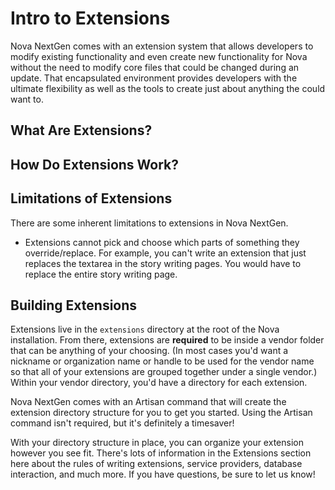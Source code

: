# Intro to Extensions

Nova NextGen comes with an extension system that allows developers to modify existing functionality and even create new functionality for Nova without the need to modify core files that could be changed during an update. That encapsulated environment provides developers with the ultimate flexibility as well as the tools to create just about anything the could want to.

## What Are Extensions?

## How Do Extensions Work?

## Limitations of Extensions

There are some inherent limitations to extensions in Nova NextGen.

- Extensions cannot pick and choose which parts of something they override/replace. For example, you can't write an extension that just replaces the textarea in the story writing pages. You would have to replace the entire story writing page.

## Building Extensions

Extensions live in the `extensions` directory at the root of the Nova installation. From there, extensions are __required__ to be inside a vendor folder that can be anything of your choosing. (In most cases you'd want a nickname or organization name or handle to be used for the vendor name so that all of your extensions are grouped together under a single vendor.) Within your vendor directory, you'd have a directory for each extension.

Nova NextGen comes with an Artisan command that will create the extension directory structure for you to get you started. Using the Artisan command isn't required, but it's definitely a timesaver!

With your directory structure in place, you can organize your extension however you see fit. There's lots of information in the Extensions section here about the rules of writing extensions, service providers, database interaction, and much more. If you have questions, be sure to let us know!
